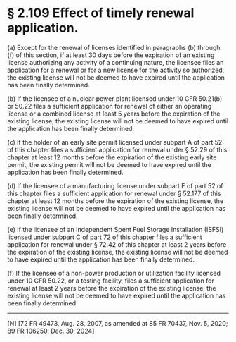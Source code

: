 # § 2.109   Effect of timely renewal application.

(a) Except for the renewal of licenses identified in paragraphs (b) through (f) of this section, if at least 30 days before the expiration of an existing license authorizing any activity of a continuing nature, the licensee files an application for a renewal or for a new license for the activity so authorized, the existing license will not be deemed to have expired until the application has been finally determined.






(b) If the licensee of a nuclear power plant licensed under 10 CFR 50.21(b) or 50.22 files a sufficient application for renewal of either an operating license or a combined license at least 5 years before the expiration of the existing license, the existing license will not be deemed to have expired until the application has been finally determined.


(c) If the holder of an early site permit licensed under subpart A of part 52 of this chapter files a sufficient application for renewal under § 52.29 of this chapter at least 12 months before the expiration of the existing early site permit, the existing permit will not be deemed to have expired until the application has been finally determined.


(d) If the licensee of a manufacturing license under subpart F of part 52 of this chapter files a sufficient application for renewal under § 52.177 of this chapter at least 12 months before the expiration of the existing license, the existing license will not be deemed to have expired until the application has been finally determined.


(e) If the licensee of an Independent Spent Fuel Storage Installation (ISFSI) licensed under subpart C of part 72 of this chapter files a sufficient application for renewal under § 72.42 of this chapter at least 2 years before the expiration of the existing license, the existing license will not be deemed to have expired until the application has been finally determined.


(f) If the licensee of a non-power production or utilization facility licensed under 10 CFR 50.22, or a testing facility, files a sufficient application for renewal at least 2 years before the expiration of the existing license, the existing license will not be deemed to have expired until the application has been finally determined.











---

[N] [72 FR 49473, Aug. 28, 2007, as amended at 85 FR 70437, Nov. 5, 2020; 89 FR 106250, Dec. 30, 2024]





